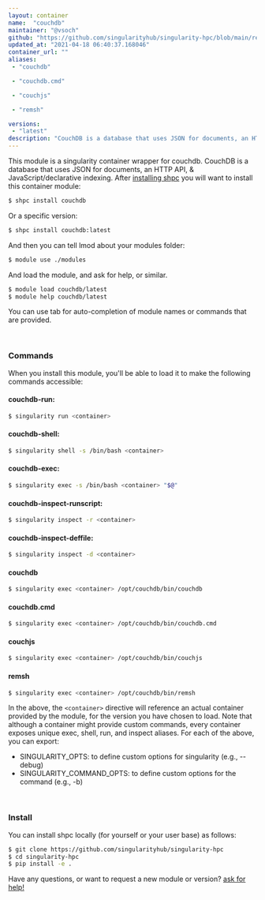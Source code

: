 ```yaml
---
layout: container
name:  "couchdb"
maintainer: "@vsoch"
github: "https://github.com/singularityhub/singularity-hpc/blob/main/registry/couchdb/container.yaml"
updated_at: "2021-04-18 06:40:37.168046"
container_url: ""
aliases:
 - "couchdb"

 - "couchdb.cmd"

 - "couchjs"

 - "remsh"

versions:
 - "latest"
description: "CouchDB is a database that uses JSON for documents, an HTTP API, & JavaScript/declarative indexing."
---
```


This module is a singularity container wrapper for couchdb.
CouchDB is a database that uses JSON for documents, an HTTP API, & JavaScript/declarative indexing.
After [installing shpc](#install) you will want to install this container module:

```bash
$ shpc install couchdb
```

Or a specific version:

```bash
$ shpc install couchdb:latest
```

And then you can tell lmod about your modules folder:

```bash
$ module use ./modules
```

And load the module, and ask for help, or similar.

```bash
$ module load couchdb/latest
$ module help couchdb/latest
```

You can use tab for auto-completion of module names or commands that are provided.

<br>

### Commands

When you install this module, you'll be able to load it to make the following commands accessible:

#### couchdb-run:

```bash
$ singularity run <container>
```

#### couchdb-shell:

```bash
$ singularity shell -s /bin/bash <container>
```

#### couchdb-exec:

```bash
$ singularity exec -s /bin/bash <container> "$@"
```

#### couchdb-inspect-runscript:

```bash
$ singularity inspect -r <container>
```

#### couchdb-inspect-deffile:

```bash
$ singularity inspect -d <container>
```


#### couchdb
       
```bash
$ singularity exec <container> /opt/couchdb/bin/couchdb
```


#### couchdb.cmd
       
```bash
$ singularity exec <container> /opt/couchdb/bin/couchdb.cmd
```


#### couchjs
       
```bash
$ singularity exec <container> /opt/couchdb/bin/couchjs
```


#### remsh
       
```bash
$ singularity exec <container> /opt/couchdb/bin/remsh
```



In the above, the `<container>` directive will reference an actual container provided
by the module, for the version you have chosen to load. Note that although a container
might provide custom commands, every container exposes unique exec, shell, run, and
inspect aliases. For each of the above, you can export:

 - SINGULARITY_OPTS: to define custom options for singularity (e.g., --debug)
 - SINGULARITY_COMMAND_OPTS: to define custom options for the command (e.g., -b)

<br>
  
### Install

You can install shpc locally (for yourself or your user base) as follows:

```bash
$ git clone https://github.com/singularityhub/singularity-hpc
$ cd singularity-hpc
$ pip install -e .
```

Have any questions, or want to request a new module or version? [ask for help!](https://github.com/singularityhub/singularity-hpc/issues)